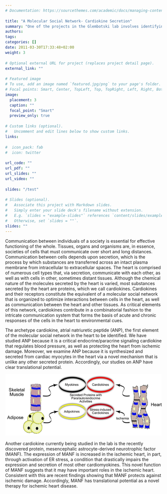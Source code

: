 ```yaml
---
# Documentation: https://sourcethemes.com/academic/docs/managing-content/

title: "A Molecular Social Network- Cardiokine Secretion"
summary: "One of the projects in the Glembotski lab involves identifying proteins secreted by the heart, determining what their functions are in myocardial function, as well as regenerating damaged heart tissue, and elucidating the mechanisms of their secretion."
authors: 
tags:
categories: []
date: 2011-03-30T17:33:48+02:00
weight: 3

# Optional external URL for project (replaces project detail page).
external_link: ""

# Featured image
# To use, add an image named `featured.jpg/png` to your page's folder.
# Focal points: Smart, Center, TopLeft, Top, TopRight, Left, Right, BottomLeft, Bottom, BottomRight.
image:
  placement: 3
  caption: ""
  focal_point: "Smart"
  preview_only: true

# Custom links (optional).
#   Uncomment and edit lines below to show custom links.
links:

#  icon_pack: fab
#  icon: twitter

url_code: ""
url_pdf: ""
url_slides: ""
url_video: ""

slides: "/test"

# Slides (optional).
#   Associate this project with Markdown slides.
#   Simply enter your slide deck's filename without extension.
#   E.g. `slides = "example-slides"` references `content/slides/example-slides.md`.
#   Otherwise, set `slides = ""`.
slides: ""
---
```


Communication between individuals of a society is essential for effective functioning of the whole. Tissues, organs and organisms are, in essence, societies of cells that must communicate over short and long distances. Communication between cells depends upon secretion, which is the process by which substances are transferred across an intact plasma membrane from intracellular to extracellular spaces. The heart is comprised of numerous cell types that, via secretion, communicate with each other, as well as with cells in other, sometimes distant tissues. Although the chemical nature of the molecules secreted by the heart is varied, most substances secreted by the heart are proteins, which we call cardiokines. Cardiokines and their receptors constitute the equivalent of a molecular social network that is organized to optimize interactions between cells in the heart, as well as communication between the heart and other tissues. As critical elements of this network, cardiokines contribute in a combinatorial fashion to the intricate communication system that forms the basis of acute and chronic responses of the cells in the heart to environmental cues.

The archetype cardiokine, atrial natriuretic peptide (ANP), the first element of the molecular social network in the heart to be identified. We have studied ANP because it is a critical endocrine/paracrine signaling cardiokine that regulates blood pressure, as well as protecting the heart from ischemic damage. Moreover, we examine ANP because it is synthesized and secreted from cardiac myocytes in the heart via a novel mechanism that is unlike any other secreted protein. Accordingly, our studies on ANP have clear translational potential.

![](cardiokine.jpg)

Another cardiokine currently being studied in the lab is the recently discovered protein, mesencephalic astrocyte-derived neurotrophic factor (MANF). The expression of MANF is increased in the ischemic heart, in part, through activation of ER stress, a condition that drastically impairs the expression and secretion of most other cardiomyokines. This novel function of MANF suggests that it may have important roles in the ischemic heart. Consistent with this are recent findings showing that MANF protects against ischemic damage. Accordingly, MANF has translational potential as a novel therapy for ischemic heart disease.
